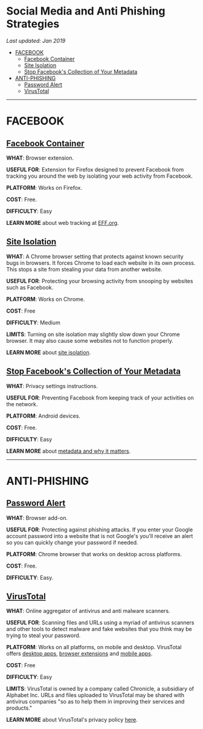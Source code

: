 # Social Media and Anti Phishing Strategies

*Last updated: Jan 2019*

* [FACEBOOK](#facebook)
  * [Facebook Container](#facebook-container)
  * [Site Isolation](#site-isolation)
  * [Stop Facebook's Collection of Your Metadata](#stop-facebooks-collection-of-your-metadata)
* [ANTI-PHISHING](#anti-phishing)
  * [Password Alert](#password-alert)
  * [VirusTotal](#virustotal)

* * *

# FACEBOOK

## **[Facebook Container](https://addons.mozilla.org/en-US/firefox/addon/facebook-container/)**

**WHAT**: Browser extension.

**USEFUL FOR**: Extension for Firefox designed to prevent Facebook from tracking you around the web by isolating your web activity from Facebook.

**PLATFORM**: Works on Firefox.

**COST**: Free.

**DIFFICULTY**: Easy

**LEARN MORE** about web tracking at [EFF.org](https://www.eff.org/issues/do-not-track).





## **[Site Isolation](https://support.google.com/chrome/answer/7623121?hl=en-GB)** 

**WHAT**: A Chrome browser setting that protects against known security bugs in browsers. It forces Chrome to load each website in its own process. This stops a site from stealing your data from another website.

**USEFUL FOR**: Protecting your browsing activity from snooping by websites such as Facebook.

**PLATFORM**: Works on Chrome.

**COST**: Free

**DIFFICULTY**: Medium

**LIMITS**: Turning on site isolation may slightly slow down your Chrome browser. It may also cause some websites not to function properly. 

**LEARN MORE** about [site isolation](https://www.chromium.org/Home/chromium-security/site-isolation).






## **[Stop Facebook's Collection of Your Metadata](https://www.eff.org/deeplinks/2018/03/android-users-change-setting-stop-facebooks-collection-your-call-and-text-metadata)**

**WHAT**: Privacy settings instructions.

**USEFUL FOR**: Preventing Facebook from keeping track of your activities on the network.

**PLATFORM**: Android devices.

**COST**: Free.

**DIFFICULTY**: Easy

**LEARN MORE** about [metadata and why it matters](https://ssd.eff.org/en/module/why-metadata-matters).

* * *

# ANTI-PHISHING

## **[Password Alert](https://chrome.google.com/webstore/detail/password-alert/noondiphcddnnabmjcihcjfbhfklnnep?hl=en)**

**WHAT**: Browser add-on.

**USEFUL FOR**: Protecting against phishing attacks. If you enter your Google account password into a website that is not Google's you’ll receive an alert so you can quickly change your password if needed. 

**PLATFORM**: Chrome browser that works on desktop across platforms.

**COST**: Free.

**DIFFICULTY**: Easy.



## **[VirusTotal](https://www.virustotal.com/#/home/url)**

**WHAT**: Online aggregator of antivirus and anti malware scanners.

**USEFUL FOR**: Scanning files and URLs using a myriad of antivirus scanners and other tools to detect malware and fake websites that you think may be trying to steal your password. 

**PLATFORM**: Works on all platforms, on mobile and desktop. VirusTotal offers [desktop apps](https://support.virustotal.com/hc/en-us/articles/115002179065-Desktop-apps), [browser extensions](https://support.virustotal.com/hc/en-us/articles/115002700745-Browser-Extensions) and [mobile apps](https://support.virustotal.com/hc/en-us/articles/115002146549-Mobile-Apps).

**COST**: Free

**DIFFICULTY**: Easy

**LIMITS**: VirusTotal is owned by a company called Chronicle, a subsidiary of Alphabet Inc. URLs and files uploaded to VirusTotal may be shared with antivirus companies "so as to help them in improving their services and products."

**LEARN MORE** about VirusTotal's privacy policy [here](https://support.virustotal.com/hc/en-us/sections/115000720829-About-us).

